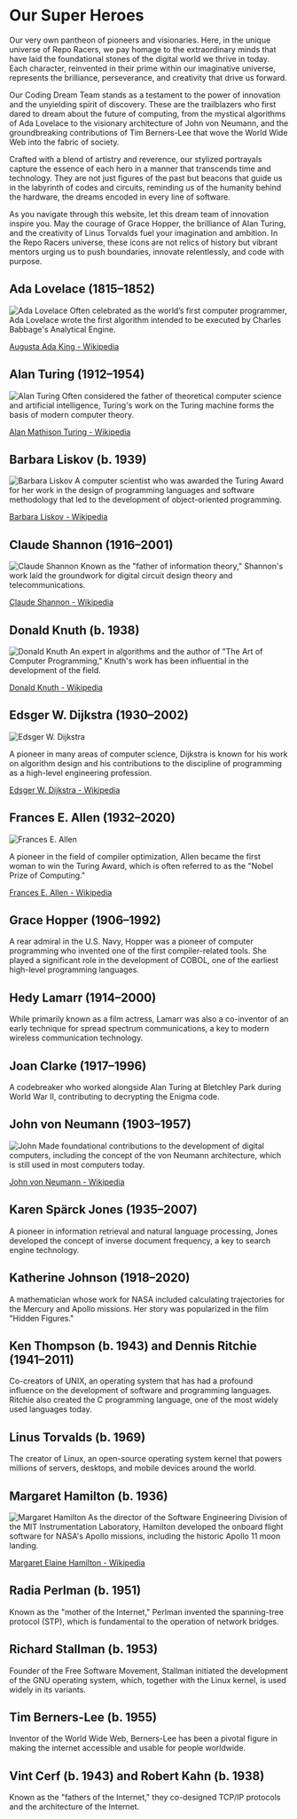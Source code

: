 # Our Super Heroes

Our very own pantheon of pioneers and visionaries. Here, in the unique universe of Repo Racers, we pay homage to the extraordinary minds that have laid the foundational stones of the digital world we thrive in today. Each character, reinvented in their prime within our imaginative universe, represents the brilliance, perseverance, and creativity that drive us forward.

Our Coding Dream Team stands as a testament to the power of innovation and the unyielding spirit of discovery. These are the trailblazers who first dared to dream about the future of computing, from the mystical algorithms of Ada Lovelace to the visionary architecture of John von Neumann, and the groundbreaking contributions of Tim Berners-Lee that wove the World Wide Web into the fabric of society.

Crafted with a blend of artistry and reverence, our stylized portrayals capture the essence of each hero in a manner that transcends time and technology. They are not just figures of the past but beacons that guide us in the labyrinth of codes and circuits, reminding us of the humanity behind the hardware, the dreams encoded in every line of software.

As you navigate through this website, let this dream team of innovation inspire you. May the courage of Grace Hopper, the brilliance of Alan Turing, and the creativity of Linus Torvalds fuel your imagination and ambition. In the Repo Racers universe, these icons are not relics of history but vibrant mentors urging us to push boundaries, innovate relentlessly, and code with purpose.

## Ada Lovelace (1815–1852)

![Ada Lovelace](../assets/images/ada_lovelace.webp)
Often celebrated as the world’s first computer programmer, Ada Lovelace wrote the first algorithm intended to be executed by Charles Babbage's Analytical Engine.

<a href="https://en.wikipedia.org/wiki/Ada_Lovelace" target="_blank">Augusta Ada King - Wikipedia</a>

## Alan Turing (1912–1954)

![Alan Turing](../assets/images/alan_turing.webp)
Often considered the father of theoretical computer science and artificial intelligence, Turing's work on the Turing machine forms the basis of modern computer theory.

<a href="https://en.wikipedia.org/wiki/Alan_Turing" target="_blank">Alan Mathison Turing - Wikipedia</a>

## Barbara Liskov (b. 1939)

![Barbara Liskov](../assets/images/barbara_liskov.webp)
A computer scientist who was awarded the Turing Award for her work in the design of programming languages and software methodology that led to the development of object-oriented programming.

<a href="https://en.wikipedia.org/wiki/Barbara_Liskov" target="_blank">Barbara Liskov - Wikipedia</a>

## Claude Shannon (1916–2001)

![Claude Shannon](../assets/images/claude_shannon.webp)
Known as the "father of information theory," Shannon's work laid the groundwork for digital circuit design theory and telecommunications.

<a href="https://en.wikipedia.org/wiki/Claude_Shannon" target="_blank">Claude Shannon - Wikipedia</a>

## Donald Knuth (b. 1938)

![Donald Knuth](../assets/images/donald_knuth.webp)
An expert in algorithms and the author of "The Art of Computer Programming," Knuth's work has been influential in the development of the field.

<a href="https://en.wikipedia.org/wiki/Donald_Knuth" target="_blank">Donald Knuth - Wikipedia</a>

## Edsger W. Dijkstra (1930–2002)

![Edsger W. Dijkstra](../assets/images/edsger_w_dijkstra.webp)

A pioneer in many areas of computer science, Dijkstra is known for his work on algorithm design and his contributions to the discipline of programming as a high-level engineering profession.

<a href="https://en.wikipedia.org/wiki/Edsger_W._Dijkstra" target="_blank">Edsger W. Dijkstra  - Wikipedia</a>

## Frances E. Allen (1932–2020)

![Frances E. Allen](../assets/images/frances_e_allen.webp)

A pioneer in the field of compiler optimization, Allen became the first woman to win the Turing Award, which is often referred to as the "Nobel Prize of Computing."

<a href="https://en.wikipedia.org/wiki/Frances_Allen" target="_blank">Frances E. Allen - Wikipedia</a>

## Grace Hopper (1906–1992)

A rear admiral in the U.S. Navy, Hopper was a pioneer of computer programming who invented one of the first compiler-related tools. She played a significant role in the development of COBOL, one of the earliest high-level programming languages.

## Hedy Lamarr (1914–2000)

While primarily known as a film actress, Lamarr was also a co-inventor of an early technique for spread spectrum communications, a key to modern wireless communication technology.

## Joan Clarke (1917–1996)

A codebreaker who worked alongside Alan Turing at Bletchley Park during World War II, contributing to decrypting the Enigma code.

## John von Neumann (1903–1957)

![John ](../assets/images/john_von_neumann.webp)
Made foundational contributions to the development of digital computers, including the concept of the von Neumann architecture, which is still used in most computers today.

<a href="https://en.wikipedia.org/wiki/John_von_Neumann" target="_blank">John von Neumann - Wikipedia</a>

## Karen Spärck Jones (1935–2007)

A pioneer in information retrieval and natural language processing, Jones developed the concept of inverse document frequency, a key to search engine technology.

## Katherine Johnson (1918–2020)

A mathematician whose work for NASA included calculating trajectories for the Mercury and Apollo missions. Her story was popularized in the film "Hidden Figures."

## Ken Thompson (b. 1943) and Dennis Ritchie (1941–2011)

Co-creators of UNIX, an operating system that has had a profound influence on the development of software and programming languages. Ritchie also created the C programming language, one of the most widely used languages today.

## Linus Torvalds (b. 1969)

The creator of Linux, an open-source operating system kernel that powers millions of servers, desktops, and mobile devices around the world.

## Margaret Hamilton (b. 1936)

![Margaret Hamilton](../assets/images/margaret_hamilton.webp)
As the director of the Software Engineering Division of the MIT Instrumentation Laboratory, Hamilton developed the onboard flight software for NASA's Apollo missions, including the historic Apollo 11 moon landing.

<a href="https://en.wikipedia.org/wiki/Margaret_Hamilton_(software_engineer)" target="_blank">Margaret Elaine Hamilton - Wikipedia</a>

## Radia Perlman (b. 1951)

Known as the "mother of the Internet," Perlman invented the spanning-tree protocol (STP), which is fundamental to the operation of network bridges.

## Richard Stallman (b. 1953)

Founder of the Free Software Movement, Stallman initiated the development of the GNU operating system, which, together with the Linux kernel, is used widely in its variants.

## Tim Berners-Lee (b. 1955)

Inventor of the World Wide Web, Berners-Lee has been a pivotal figure in making the internet accessible and usable for people worldwide.

## Vint Cerf (b. 1943) and Robert Kahn (b. 1938)

Known as the "fathers of the Internet," they co-designed TCP/IP protocols and the architecture of the Internet.
